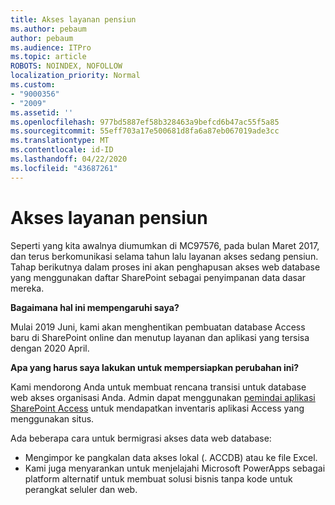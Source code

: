 ```yaml
---
title: Akses layanan pensiun
ms.author: pebaum
author: pebaum
ms.audience: ITPro
ms.topic: article
ROBOTS: NOINDEX, NOFOLLOW
localization_priority: Normal
ms.custom:
- "9000356"
- "2009"
ms.assetid: ''
ms.openlocfilehash: 977bd5887ef58b328463a9befcd6b47ac55f5a85
ms.sourcegitcommit: 55eff703a17e500681d8fa6a87eb067019ade3cc
ms.translationtype: MT
ms.contentlocale: id-ID
ms.lasthandoff: 04/22/2020
ms.locfileid: "43687261"
---
```

# <a name="access-services-retirement"></a>Akses layanan pensiun

Seperti yang kita awalnya diumumkan di MC97576, pada bulan Maret 2017, dan terus berkomunikasi selama tahun lalu layanan akses sedang pensiun. Tahap berikutnya dalam proses ini akan penghapusan akses web database yang menggunakan daftar SharePoint sebagai penyimpanan data dasar mereka.

**Bagaimana hal ini mempengaruhi saya?**

Mulai 2019 Juni, kami akan menghentikan pembuatan database Access baru di SharePoint online dan menutup layanan dan aplikasi yang tersisa dengan 2020 April.

**Apa yang harus saya lakukan untuk mempersiapkan perubahan ini?**

Kami mendorong Anda untuk membuat rencana transisi untuk database web akses organisasi Anda. Admin dapat menggunakan [pemindai aplikasi SharePoint Access](https://github.com/SharePoint/PnP-Tools/tree/master/Solutions/SharePoint.AccessApp.Scanner) untuk mendapatkan inventaris aplikasi Access yang menggunakan situs.

Ada beberapa cara untuk bermigrasi akses data web database:

- Mengimpor ke pangkalan data akses lokal (. ACCDB) atau ke file Excel.
- Kami juga menyarankan untuk menjelajahi Microsoft PowerApps sebagai platform alternatif untuk membuat solusi bisnis tanpa kode untuk perangkat seluler dan web.